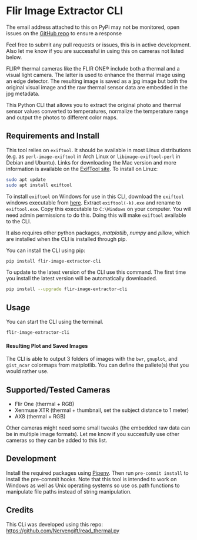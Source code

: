 # Flir Image Extractor CLI

The email address attached to this on PyPi may not be monitored, open issues on the [GitHub repo](https://github.com/nationaldronesau/FlirImageExtractor) to ensure a response

Feel free to submit any pull requests or issues, this is in active development. Also let me know if you are successful in using this on cameras not listed below.

FLIR® thermal cameras like the FLIR ONE® include both a thermal and a visual light camera.
The latter is used to enhance the thermal image using an edge detector. The resulting image is saved as a
jpg image but both the original visual image and the raw thermal sensor data are embedded in the jpg metadata.

This Python CLI that allows you to extract the original photo and thermal sensor values converted to temperatures, normalize the temperature range and output the photos to different color maps.

## Requirements and Install

This tool relies on `exiftool`. It should be available in most Linux distributions (e.g. as `perl-image-exiftool` in Arch Linux or `libimage-exiftool-perl` in Debian and Ubuntu). Links for downloading the Mac version and more information is available on the [ExifTool site](https://sno.phy.queensu.ca/~phil/exiftool/index.html).
To install on Linux:

```bash
sudo apt update
sudo apt install exiftool
```

To install `exiftool` on Windows for use in this CLI, download the `exiftool` windows executable from [here](https://exiftool.org/exiftool-11.93.zip). Extract `exiftool(-k).exe` and rename to `exiftool.exe`. Copy this executable to `C:\Windows` on your computer. You will need admin permissions to do this. Doing this will make `exiftool` available to the CLI.

It also requires other python packages, *matplotlib*, *numpy* and *pillow*, which are installed when the CLI is installed through pip.

You can install the CLI using pip:
```bash
pip install flir-image-extractor-cli
```

To update to the latest version of the CLI use this command. The first time you install the latest version will be automatically downloaded.
```bash
pip install --upgrade flir-image-extractor-cli
```

## Usage

You can start the CLI using the terminal.
```bash
flir-image-extractor-cli
````


#### Resulting Plot and Saved Images
The CLI is able to output 3 folders of images with the `bwr`, `gnuplot`, and `gist_ncar` colormaps from matplotlib. You can define the pallete(s) that you would rather use.

## Supported/Tested Cameras

- Flir One (thermal + RGB)
- Xenmuse XTR (thermal + thumbnail, set the subject distance to 1 meter)
- AX8 (thermal + RGB)

Other cameras might need some small tweaks (the embedded raw data can be in multiple image formats). Let me know if you succesfully use other cameras so they can be added to this list.

## Development
Install the required packages using [Pipenv](https://pipenv.kennethreitz.org/en/latest/). Then run `pre-commit install` to install the pre-commit hooks. Note that this tool is intended to work on Windows as well as Unix operating systems so use os.path functions to manipulate file paths instead of string manipulation.
## Credits

This CLi was developed using this repo:
https://github.com/Nervengift/read_thermal.py
